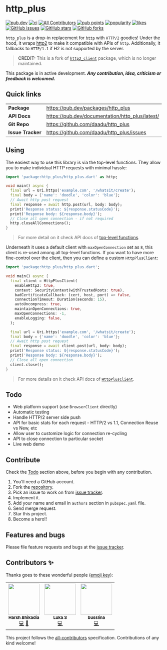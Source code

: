 # http_plus

<p>
<a href="https://pub.dev/packages/http_plus"><img src="https://img.shields.io/pub/v/http_plus?logo=dart" alt="pub.dev"></a>
<a href="https://github.com/daadu/http_plus/actions/workflows/ci.yml"><img src="https://github.com/daadu/http_plus/actions/workflows/ci.yml/badge.svg" alt="ci"></a>
<!-- ALL-CONTRIBUTORS-BADGE:START - Do not remove or modify this section -->
<a href="#contributors-"><img src="https://img.shields.io/badge/all_contributors-3-orange.svg" alt="All Contributors" /></a>
<!-- ALL-CONTRIBUTORS-BADGE:END -->
<a href="https://pub.dev/packages/http_plus/score"><img src="https://img.shields.io/pub/points/http_plus?logo=dart" alt="pub points"></a>
<a href="https://pub.dev/packages/http_plus/score"><img src="https://img.shields.io/pub/popularity/http_plus?logo=dart" alt="popularity"></a>
<a href="https://pub.dev/packages/http_plus/score"><img src="https://img.shields.io/pub/likes/http_plus?logo=dart" alt="likes"></a>
<a href="https://github.com/daadu/http_plus/issues"><img src="https://img.shields.io/github/issues/daadu/http_plus?logo=github" alt="GitHub issues"></a>
<a href="https://github.com/daadu/http_plus/stargazers"><img src="https://img.shields.io/github/stars/daadu/http_plus?logo=github" alt="GitHub stars"></a>
<a href="https://github.com/daadu/http_plus/network"><img src="https://img.shields.io/github/forks/daadu/http_plus?logo=github" alt="GitHub forks"></a>
</p>

`http_plus` is a drop-in replacement for [`http`](https://pub.dev/packages/http) with `HTTP/2`
goodies! Under the hood, it wraps [http2](https://pub.dev/packages/http2) to make it compatible with
APIs of `http`. Additionally, it fallbacks to `HTTP/1.1` if H2 is not supported by the server.

> **CREDIT:** This is a fork of [`http2_client`](https://pub.dev/packages/http2_client) package, which is no longer maintained.

This package is in active development.
***Any contribution, idea, criticism or feedback is welcomed.***

## Quick links

|                   |                                                 |
| ----------------- | ------------------------------------------------|
| **Package**       | https://pub.dev/packages/http_plus              |
| **API Docs**      | https://pub.dev/documentation/http_plus/latest/ |
| **Git Repo**      | https://github.com/daadu/http_plus              |
| **Issue Tracker** | https://github.com/daadu/http_plus/issues       |

## Using

The easiest way to use this library is via the top-level functions. They allow you to make
individual HTTP requests with minimal hassle:

```dart
import 'package:http_plus/http_plus.dart' as http;

void main() async {
  final url = Uri.https('example.com', '/whatsit/create');
  final body = {'name': 'doodle', 'color': 'blue'};
  // Await http post request
  final response = await http.post(url, body: body);
  print('Response status: ${response.statusCode}');
  print('Response body: ${response.body}');
  // Close all open connection - if not required
  http.closeAllConnections();
}
```

> For more detail on it check API docs of [top-level functions](https://pub.dev/documentation/http_plus/latest/http_plus/http_plus-library.html#functions).

Underneath it uses a default client with `maxOpenConnection` set as `8`, this client is re-used
among all top-level functions. If you want to have more fine-control over the client, then you can
define a custom `HttpPlusClient`:

```dart
import 'package:http_plus/http_plus.dart';

void main() async {
  final client = HttpPlusClient(
    enableHttp2: true,
    context: SecurityContext(withTrustedRoots: true),
    badCertificateCallback: (cert, host, port) => false,
    connectionTimeout: Duration(seconds: 15),
    autoUncompress: true,
    maintainOpenConnections: true,
    maxOpenConnections: -1,
    enableLogging: false,
  );

  final url = Uri.https('example.com', '/whatsit/create');
  final body = {'name': 'doodle', 'color': 'blue'};
  // Await http post request
  final response = await client.post(url, body: body);
  print('Response status: ${response.statusCode}');
  print('Response body: ${response.body}');
  // Close all open connection
  client.close();
}
```

> For more details on it check API docs of [`HttpPlusClient`](https://pub.dev/documentation/http_plus/latest/http_plus/HttpPlusClient-class.html).

## Todo

- Web platform support (use `BrowserClient` directly)
- Automatic testing
- Handle HTTP/2 server side push
- API for basic stats for each request - HTTP/2 vs 1.1, Connection Reuse vs New, etc
- Allow user to customize logic for connection re-cycling
- API to close connection to particular socket
- Live web demo

## Contribute

Check the [Todo](#todo) section above, before you begin with any contribution.

1. You'll need a GitHub account.
2. Fork the [repository](https://github.com/daadu/http_plus).
3. Pick an issue to work on from [issue tracker](https://github.com/daadu/http_plus/issues).
4. Implement it.
5. Add your name and email in `authors` section in `pubspec.yaml` file.
6. Send merge request.
7. Star this project.
8. Become a hero!!

## Features and bugs

Please file feature requests and bugs at
the [issue tracker](https://github.com/daadu/http_plus/issues).

## Contributors ✨

Thanks goes to these wonderful people ([emoji key](https://allcontributors.org/docs/en/emoji-key)):
<!-- ALL-CONTRIBUTORS-LIST:START - Do not remove or modify this section -->
<!-- prettier-ignore-start -->
<!-- markdownlint-disable -->
<table>
  <tr>
    <td align="center"><a href="https://bhikadia.com/"><img src="https://avatars.githubusercontent.com/u/4963236?v=4?s=100" width="100px;" alt=""/><br /><sub><b>Harsh Bhikadia</b></sub></a><br /><a href="https://github.com/daadu/http_plus/commits?author=daadu" title="Code">💻</a> <a href="#ideas-daadu" title="Ideas, Planning, & Feedback">🤔</a></td>
     <td align="center"><a href="https://jaffaketchup.dev/"><img src="https://avatars.githubusercontent.com/u/58115698?v=4?s=100" width="100px;" alt=""/><br /><sub><b>Luka S</b></sub></a><br /><a href="https://github.com/daadu/http_plus/commits?author=JaffaKetchup" title="Code">💻</a></td>
     <td align="center"><a href="https://github.com/busslina"><img src="https://avatars.githubusercontent.com/u/73592852?v=4?s=100" width="100px;" alt=""/><br /><sub><b>busslina</b></sub></a><br /><a href="https://github.com/daadu/http_plus/commits?author=busslina" title="Code">💻</a></td>
  </tr>
</table>

<!-- markdownlint-restore -->
<!-- prettier-ignore-end -->

This project follows the [all-contributors](https://github.com/all-contributors/all-contributors)
specification. Contributions of any kind welcome!
